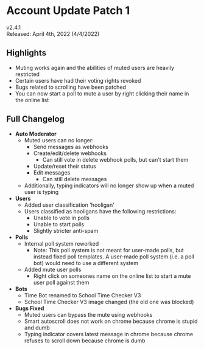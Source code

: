 # Account Update Patch 1

v2.4.1  
Released: April 4th, 2022 (4/4/2022)

## Highlights

- Muting works again and the abilities of muted users are heavily restricted
- Certain users have had their voting rights revoked
- Bugs related to scrolling have been patched
- You can now start a poll to mute a user by right clicking their name in the online list

## Full Changelog

- **Auto Moderator**
  - Muted users can no longer:
    - Send messages as webhooks
    - Create/edit/delete webhooks
      - Can still vote in delete webhook polls, but can't start them
    - Update/reset their status
    - Edit messages
      - Can still delete messages
  - Additionally, typing indicators will no longer show up when a muted user is typing
- **Users**
  - Added user classification 'hooligan'
  - Users classified as hooligans have the following restrictions:
    - Unable to vote in polls
    - Unable to start polls
    - Slightly stricter anti-spam
- **Polls**
  - Internal poll system reworked
    - Note: This poll system is not meant for user-made polls, but instead fixed poll templates. A user-made poll system (i.e. a poll bot) would need to use a different system
  - Added mute user polls
    - Right click on someones name on the online list to start a mute user poll against them
- **Bots**
  - Time Bot renamed to School Time Checker V3
  - School Time Checker V3 image changed (the old one was blocked)
- **Bugs Fixed**
  - Muted users can bypass the mute using webhooks
  - Smart autoscroll does not work on chrome because chrome is stupid and dumb
  - Typing indicator covers latest message in chrome because chrome refuses to scroll down because chrome is dumb
